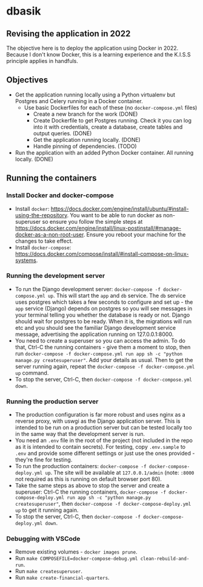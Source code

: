 # dbasik

## Revising the application in 2022

The objective here is to deploy the application using Docker in 2022. Because I don't know Docker, this is a learning experience and the K.I.S.S principle applies in handfuls.

## Objectives

* Get the application running locally using a Python virtualenv but Postgres and Celery running in a Docker container.
  * Use basic Dockerfiles for each of these (no `docker-compose.yml` files)
    * Create a new branch for the work (DONE)
    * Create Dockerfile to get Postgres running. Check it you can log into it with credentials, create a database, create tables and output queries. (DONE)
    * Get the application running locally. (DONE)
    * Handle pinning of dependencies. (TODO)
* Run the application with an added Python Docker container. All running locally. (DONE)

## Running the containers

### Install Docker and docker-compose

* Install `docker`: https://docs.docker.com/engine/install/ubuntu/#install-using-the-repository. You want to be able to run docker as non-superuser so ensure you follow the simple steps at https://docs.docker.com/engine/install/linux-postinstall/#manage-docker-as-a-non-root-user. Ensure you reboot your machine for the changes to take effect.
* Install `docker-compose`: https://docs.docker.com/compose/install/#install-compose-on-linux-systems.

### Running the development server

* To run the Django development server: `docker-compose -f docker-compose.yml up`. This will start the `app` and `db` service. The `db` service uses postgres which takes a few seconds to configure and set up - the `app` service (Django) depends on postgres so you will see messages in your terminal telling you whether the database is ready or not. Django should wait for postgres to be ready. When it is, the migrations will run etc and you should see the familiar Django development service message, advertising the application running on 127.0.0.1:8000.
* You need to create a superuser so you can access the admin. To do that, Ctrl-C the running containers - give them a moment to stop, then run `docker-compose -f docker-compose.yml run app sh -c "python manage.py createsuperuser"`. Add your details as usual. Then to get the server running again, repeat the `docker-compose -f docker-compose.yml up` command.
* To stop the server, Ctrl-C, then `docker-compose -f docker-compose.yml down`.

### Running the production server

* The production configuration is far more robust and uses nginx as a reverse proxy, with uswgi as the Django application server. This is intended to be run on a production server but can be tested locally too in the same way that the development server is run.
* You need an `.env` file in the root of the project (not included in the repo as it is intended to contain secrets). For testing, copy `.env.sample` to `.env` and provide some different settings or just use the ones provided - they're fine for testing.
* To run the production containers: `docker-compose -f docker-compose-deploy.yml up`. The site will be available at `127.0.0.1/admin` (note: `:8000` not required as this is running on default browser port 80).
* Take the same steps as above to stop the server and create a superuser: Ctrl-C the running containers, `docker-compose -f docker-compose-deploy.yml run app sh -c "python manage.py createsuperuser"`, then `docker-compose -f docker-compose-deploy.yml up` to get it running again.
* To stop the server, Ctrl-C, then `docker-compose -f docker-compose-deploy.yml down`.

### Debugging with VSCode

* Remove existing volumes - `docker images prune`.
* Run `make COMPOSEFILE=docker-compose-debug.yml clean-rebuild-and-run`.
* Run `make createsuperuser`.
* Run `make create-financial-quarters`.